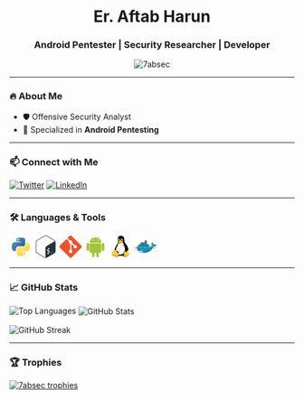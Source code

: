 <h1 align="center">Er. Aftab Harun</h1>
<h3 align="center">Android Pentester | Security Researcher | Developer</h3>

<p align="center">
  <img src="https://komarev.com/ghpvc/?username=7absec&label=Profile%20views&color=0e75b6&style=flat" alt="7absec" />
</p>

---

### 🔥 About Me

- 🛡️ Offensive Security Analyst
- 📱 Specialized in **Android Pentesting**   

---

### 📫 Connect with Me

<p align="left">
  <a href="https://twitter.com/7absec" target="_blank"><img src="https://cdn.jsdelivr.net/npm/simple-icons@3.0.1/icons/twitter.svg" alt="Twitter" height="30" width="30"/></a>
  <a href="https://linkedin.com/in/7absec" target="_blank"><img src="https://cdn.jsdelivr.net/npm/simple-icons@3.0.1/icons/linkedin.svg" alt="LinkedIn" height="30" width="30"/></a>
</p>

---

### 🛠️ Languages & Tools

<p align="left">
  <img src="https://raw.githubusercontent.com/devicons/devicon/master/icons/python/python-original.svg" alt="python" width="40" height="40"/>
  <img src="https://raw.githubusercontent.com/devicons/devicon/master/icons/bash/bash-original.svg" alt="bash" width="40" height="40"/>
  <img src="https://raw.githubusercontent.com/devicons/devicon/master/icons/git/git-original.svg" alt="git" width="40" height="40"/>
  <img src="https://raw.githubusercontent.com/devicons/devicon/master/icons/android/android-original.svg" alt="android" width="40" height="40"/>
  <img src="https://raw.githubusercontent.com/devicons/devicon/master/icons/linux/linux-original.svg" alt="linux" width="40" height="40"/>
  <img src="https://raw.githubusercontent.com/devicons/devicon/master/icons/docker/docker-original.svg" alt="docker" width="40" height="40"/>
</p>

---

### 📈 GitHub Stats

<p><img align="left" src="https://github-readme-stats.vercel.app/api/top-langs?username=7absec&show_icons=true&locale=en&layout=compact" alt="Top Languages" /></p>

<p>&nbsp;<img align="center" src="https://github-readme-stats.vercel.app/api?username=7absec&show_icons=true&locale=en" alt="GitHub Stats" /></p>

<p><img align="center" src="https://github-readme-streak-stats.herokuapp.com/?user=7absec&" alt="GitHub Streak" /></p>

---

### 🏆 Trophies

<p align="left">
  <a href="https://github.com/ryo-ma/github-profile-trophy">
    <img src="https://github-profile-trophy.vercel.app/?username=7absec&theme=gruvbox" alt="7absec trophies"/>
  </a>
</p>
